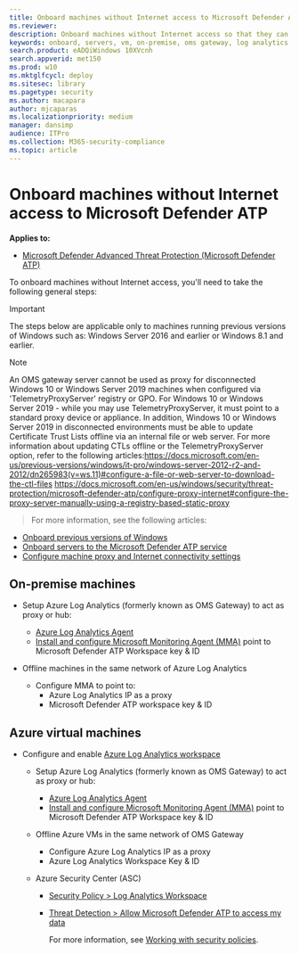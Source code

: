 ```yaml
---
title: Onboard machines without Internet access to Microsoft Defender ATP
ms.reviewer: 
description: Onboard machines without Internet access so that they can send sensor data to the Microsoft Defender ATP sensor
keywords: onboard, servers, vm, on-premise, oms gateway, log analytics, azure log analytics, mma
search.product: eADQiWindows 10XVcnh
search.appverid: met150
ms.prod: w10
ms.mktglfcycl: deploy
ms.sitesec: library
ms.pagetype: security
ms.author: macapara
author: mjcaparas
ms.localizationpriority: medium
manager: dansimp
audience: ITPro
ms.collection: M365-security-compliance 
ms.topic: article
---
```


# Onboard machines without Internet access to Microsoft Defender ATP 

**Applies to:**
- [Microsoft Defender Advanced Threat Protection (Microsoft Defender ATP)](https://go.microsoft.com/fwlink/p/?linkid=2069559)

To onboard machines without Internet access, you'll need to take the following general steps:

> [!IMPORTANT] 
> The steps below are applicable only to machines running previous versions of Windows such as:
Windows Server 2016 and earlier or Windows 8.1 and earlier.

> [!NOTE]
> An OMS gateway server cannot be used as proxy for disconnected Windows 10 or Windows Server 2019 machines when configured via 'TelemetryProxyServer' registry or GPO.
For Windows 10 or Windows Server 2019 - while you may use TelemetryProxyServer, it must point to a standard proxy device or appliance.
>In addition, Windows 10 or Windows Server 2019 in disconnected environments must be able to update Certificate Trust Lists offline via an internal file or web server.
> For more information about updating CTLs offline or the TelemetryProxyServer option, refer to the following articles:https://docs.microsoft.com/en-us/previous-versions/windows/it-pro/windows-server-2012-r2-and-2012/dn265983(v=ws.11)#configure-a-file-or-web-server-to-download-the-ctl-files
https://docs.microsoft.com/en-us/windows/security/threat-protection/microsoft-defender-atp/configure-proxy-internet#configure-the-proxy-server-manually-using-a-registry-based-static-proxy

>For more information, see the following articles:
- [Onboard previous versions of Windows](https://docs.microsoft.com/windows/security/threat-protection/microsoft-defender-atp/onboard-downlevel)
- [Onboard servers to the Microsoft Defender ATP service](https://docs.microsoft.com/windows/security/threat-protection/microsoft-defender-atp/configure-server-endpoints#windows-server-2008-r2-sp1--windows-server-2012-r2-and-windows-server-2016)
- [Configure machine proxy and Internet connectivity settings](https://docs.microsoft.com/windows/security/threat-protection/microsoft-defender-atp/configure-proxy-internet#configure-the-proxy-server-manually-using-a-registry-based-static-proxy)

## On-premise machines

- Setup Azure Log Analytics (formerly known as OMS Gateway) to act as proxy or hub:
  - [Azure Log Analytics Agent](https://docs.microsoft.com/azure/azure-monitor/platform/gateway#download-the-log-analytics-gateway)
  - [Install and configure Microsoft Monitoring Agent (MMA)](configure-server-endpoints.md#install-and-configure-microsoft-monitoring-agent-mma-to-report-sensor-data-to-microsoft-defender-atp) point to Microsoft Defender ATP Workspace key & ID

- Offline machines in the same network of Azure Log Analytics
  -  Configure MMA to point to:
     - Azure Log Analytics IP as a proxy
     - Microsoft Defender ATP workspace key & ID

## Azure virtual machines
- Configure and enable [Azure Log Analytics workspace](https://docs.microsoft.com/azure/azure-monitor/platform/gateway)

    - Setup Azure Log Analytics (formerly known as OMS Gateway) to act as proxy or hub:
      - [Azure Log Analytics Agent](https://docs.microsoft.com/azure/azure-monitor/platform/gateway#download-the-log-analytics-gateway)
      - [Install and configure Microsoft Monitoring Agent (MMA)](configure-server-endpoints.md#install-and-configure-microsoft-monitoring-agent-mma-to-report-sensor-data-to-microsoft-defender-atp) point to Microsoft Defender ATP Workspace key & ID
    - Offline Azure VMs in the same network of OMS Gateway
      - Configure Azure Log Analytics IP as a proxy
      - Azure Log Analytics Workspace Key & ID

    - Azure Security Center (ASC)
      - [Security Policy \> Log Analytics Workspace](https://docs.microsoft.com/azure/security-center/security-center-wdatp#enable-windows-defender-atp-integration)
      - [Threat Detection \> Allow Microsoft Defender ATP to access my data](https://docs.microsoft.com/azure/security-center/security-center-wdatp#enable-windows-defender-atp-integration)

        For more information, see [Working with security policies](https://docs.microsoft.com/azure/security-center/tutorial-security-policy).
